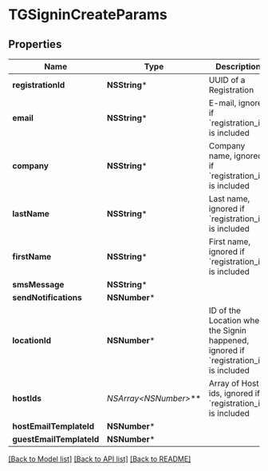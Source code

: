 # TGSigninCreateParams

## Properties
Name | Type | Description | Notes
------------ | ------------- | ------------- | -------------
**registrationId** | **NSString*** | UUID of a Registration | [optional] 
**email** | **NSString*** | E-mail, ignored if &#x60;registration_id&#x60; is included | [optional] 
**company** | **NSString*** | Company name, ignored if &#x60;registration_id&#x60; is included | [optional] 
**lastName** | **NSString*** | Last name, ignored if &#x60;registration_id&#x60; is included | [optional] 
**firstName** | **NSString*** | First name, ignored if &#x60;registration_id&#x60; is included | [optional] 
**smsMessage** | **NSString*** |  | [optional] 
**sendNotifications** | **NSNumber*** |  | [optional] 
**locationId** | **NSNumber*** | ID of the Location where the Signin happened, ignored if &#x60;registration_id&#x60; is included | [optional] 
**hostIds** | **NSArray&lt;NSNumber*&gt;*** | Array of Host ids, ignored if &#x60;registration_id&#x60; is included | [optional] 
**hostEmailTemplateId** | **NSNumber*** |  | [optional] 
**guestEmailTemplateId** | **NSNumber*** |  | [optional] 

[[Back to Model list]](../README.md#documentation-for-models) [[Back to API list]](../README.md#documentation-for-api-endpoints) [[Back to README]](../README.md)


